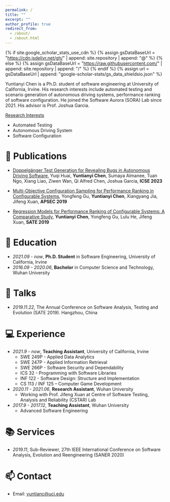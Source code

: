 ```yaml
---
permalink: /
title: ""
excerpt: ""
author_profile: true
redirect_from: 
  - /about/
  - /about.html
---
```


{% if site.google_scholar_stats_use_cdn %}
{% assign gsDataBaseUrl = "https://cdn.jsdelivr.net/gh/" | append: site.repository | append: "@" %}
{% else %}
{% assign gsDataBaseUrl = "https://raw.githubusercontent.com/" | append: site.repository | append: "/" %}
{% endif %}
{% assign url = gsDataBaseUrl | append: "google-scholar-stats/gs_data_shieldsio.json" %}

<span class='anchor' id='about-me'></span>

Yuntianyi Chen is a Ph.D. student of software engineering at University of California, Irvine. His research interests include automated testing and scenario generation of autonomous driving systems, performance ranking of software configuration. He joined the Software Aurora (SORA) Lab since 2021. His advisor is Prof. Joshua Garcia.

<u>Research Interests</u>
- Automated Testing
- Autonomous Driving System
- Software Configuration
<!-- Transfer Learning -->

<!-- My research interest includes neural machine translation and computer vision. I have published more than 100 papers at the top international AI conferences with total <a href='https://scholar.google.com/citations?user=DhtAFkwAAAAJ'>google scholar citations <strong><span id='total_cit'>260000+</span></strong></a> (You can also use google scholar badge <a href='https://scholar.google.com/citations?user=DhtAFkwAAAAJ'><img src="https://img.shields.io/endpoint?url={{ url | url_encode }}&logo=Google%20Scholar&labelColor=f6f6f6&color=9cf&style=flat&label=citations"></a>). -->


<!-- # 🔥 News
- *2022.02*: &nbsp;🎉🎉 Lorem ipsum dolor sit amet, consectetur adipiscing elit. Vivamus ornare aliquet ipsum, ac tempus justo dapibus sit amet. 
- *2022.02*: &nbsp;🎉🎉 Lorem ipsum dolor sit amet, consectetur adipiscing elit. Vivamus ornare aliquet ipsum, ac tempus justo dapibus sit amet.  -->

# 📝 Publications 

<!-- <div class='paper-box'><div class='paper-box-image'><div><div class="badge">ICSE 2023</div><img src='images/500x300.png' alt="sym" width="100%"></div></div>
<div class='paper-box-text' markdown="1">

[Deep Residual Learning for Image Recognition](https://openaccess.thecvf.com/content_cvpr_2016/papers/He_Deep_Residual_Learning_CVPR_2016_paper.pdf)

Yuqi Huai, **Yuntianyi Chen**, Shaoqing Ren, Jian Sun -->

<!-- [**Project**](https://scholar.google.com/citations?view_op=view_citation&hl=zh-CN&user=DhtAFkwAAAAJ&citation_for_view=DhtAFkwAAAAJ:ALROH1vI_8AC) <strong><span class='show_paper_citations' data='DhtAFkwAAAAJ:ALROH1vI_8AC'></span></strong>
- Lorem ipsum dolor sit amet, consectetur adipiscing elit. Vivamus ornare aliquet ipsum, ac tempus justo dapibus sit amet. 
</div>
</div> -->

<!-- - [scenoRITA: Generating Diverse, Fully-Mutable, Test Scenarios for Autonomous Vehicle Planning](https://ieeexplore.ieee.org/abstract/document/10234383), Yuqi Huai, Sumaya Almanee, **Yuntianyi Chen**, Xiafa Wu, Qi Alfred Chen, Joshua Garcia, **TSE 2023** -->

- [Doppelgänger Test Generation for Revealing Bugs in Autonomous Driving Software](https://ieeexplore.ieee.org/abstract/document/10172903), Yuqi Huai, **Yuntianyi Chen**, Sumaya Almanee, Tuan Ngo, Xiang Liao, Ziwen Wan, Qi Alfred Chen, Joshua Garcia, **ICSE 2023**

- [Multi-Objective Configuration Sampling for Performance Ranking in Configurable Systems](https://ieeexplore.ieee.org/abstract/document/8945705), Yongfeng Gu, **Yuntianyi Chen**, Xiangyang Jia, Jifeng Xuan, **APSEC 2019**

- [Regression Models for Performance Ranking of Configurable Systems: A Comparative Study](https://link.springer.com/chapter/10.1007/978-3-030-41418-4_17), **Yuntianyi Chen**, Yongfeng Gu, Lulu He, Jifeng Xuan, **SATE 2019**


<!-- # 🎖 Honors and Awards
- *2021.10* Lorem ipsum dolor sit amet, consectetur adipiscing elit. Vivamus ornare aliquet ipsum, ac tempus justo dapibus sit amet. 
- *2021.09* Lorem ipsum dolor sit amet, consectetur adipiscing elit. Vivamus ornare aliquet ipsum, ac tempus justo dapibus sit amet.  -->

# 📖 Education
- *2021.09 - now*, **Ph.D. Student** in Software Engineering, University of California, Irvine
- *2016.09 - 2020.06*, **Bachelor** in Computer Science and Technology, Wuhan University



# 💬 Talks
- *2019.11.22*, The Annual Conference on Software Analysis, Testing and Evolution (SATE 2019). Hangzhou, China

<!-- Nov 22, 2019 1:00 PM Hangzhou, China -->

<!-- - *2021.03*, Lorem ipsum dolor sit amet, consectetur adipiscing elit. Vivamus ornare aliquet ipsum, ac tempus justo dapibus sit amet.  \| [\[video\]](https://github.com/) -->

<!-- # 💻 Internships
- *2019.05 - 2020.02*, [Lorem](https://github.com/), China. -->


# 💻 Experience
- *2021.9 - now*, **Teaching Assistant**, University of California, Irvine
  - SWE 249P - Applied Data Analytics
  - SWE 247P - Applied Information Retrieval
  - SWE 266P - Software Security and Dependability
  - ICS 32 - Programming with Software Libraries
  - INF 122 - Software Design: Structure and Implementation
  - CS 113 / INF 125 – Computer Game Development
- *2020.11 - 2021.06*, **Research Assistant**, Wuhan University
  - Working with Prof. Jifeng Xuan at Centre of Software Testing, Analysis and Reliability (CSTAR) Lab
- *2017.9 - 2017.12*, **Teaching Assistant**, Wuhan University
  - Advanced Software Engineering



# 📚 Services
- *2019.11*, Sub-Reviewer, 27th IEEE International Conference on Software Analysis, Evolution and Reengineering (SANER 2020)


# 📫 Contact
- Email: yuntianc@uci.edu
